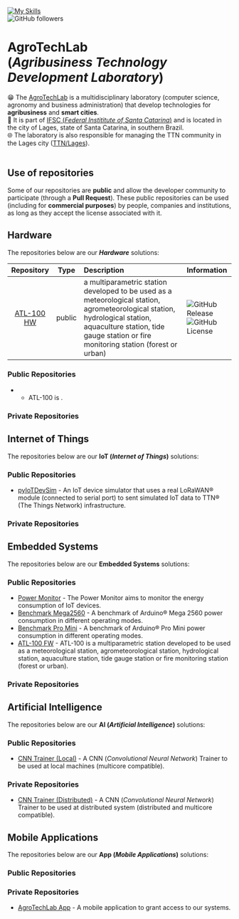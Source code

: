 [![My Skills](https://skillicons.dev/icons?i=c,cpp,python,dart,java,arduino,bsd,debian,ubuntu,vscode,flutter,androidstudio,git&theme=dark)](https://skillicons.dev)<br>
![GitHub followers](https://img.shields.io/github/followers/agrotechlab-ifsc)
<br>

# AgroTechLab<br>(*Agribusiness Technology Development Laboratory*)

😁 The [AgroTechLab](https://agrotechlab.lages.ifsc.edu.br) is a multidisciplinary laboratory (computer science, agronomy and business administration) that develop technologies for **agribusiness** and **smart cities**.<br>
🏫 It is part of [IFSC (*Federal Instititute of Santa Catarina*)](https://www.ifsc.edu.br) and is located in the city of Lages, state of Santa Catarina, in southern Brazil.<br>
🌐 The laboratory is also responsible for managing the TTN community in the Lages city ([TTN/Lages](https://www.thethingsnetwork.org/community/lages/)).<br><br>

## Use of repositories

Some of our repositories are **public** and allow the developer community to participate (through a **Pull Request**). These public repositories can be used (including for **commercial purposes**) by people, companies and institutions, as long as they accept the license associated with it.

## Hardware

The repositories below are our ***Hardware*** solutions:

| Repository | Type | Description | Information |
| :--------: | :--: | :---------- | :---------- |
| [ATL-100 HW](https://github.com/AgroTechLab-IFSC/atl100_hw) | public | a multiparametric station developed to be used as a meteorological station, agrometeorological station, hydrological station, aquaculture station, tide gauge station or fire monitoring station (forest or urban) | ![GitHub Release](https://img.shields.io/github/v/release/agrotechlab-ifsc/atl100_hw)<br>![GitHub License](https://img.shields.io/github/license/agrotechlab-ifsc/atl100_hw)|

### Public Repositories

-  - ATL-100 is .

### Private Repositories

## Internet of Things

The repositories below are our **IoT (*Internet of Things*)** solutions:

### Public Repositories

- [pyIoTDevSim](https://github.com/AgroTechLab-IFSC/pyiotdevsim) - An IoT device simulator that uses a real LoRaWAN® module (connected to serial port) to sent simulated IoT data to TTN® (The Things Network) infrastructure.

### Private Repositories

## Embedded Systems

The repositories below are our **Embedded Systems** solutions:

### Public Repositories

- [Power Monitor](https://github.com/AgroTechLab-IFSC/power_monitor) - The Power Monitor aims to monitor the energy consumption of IoT devices.
- [Benchmark Mega2560](https://github.com/AgroTechLab-IFSC/benchmark_mega2560) - A benchmark of Arduino® Mega 2560 power consumption in different operating modes.
- [Benchmark Pro Mini](https://github.com/AgroTechLab-IFSC/benchmark_pro_mini) - A benchmark of Arduino® Pro Mini power consumption in different operating modes.
- [ATL-100 FW](https://github.com/AgroTechLab-IFSC/atl100_fw) - ATL-100 is a multiparametric station developed to be used as a meteorological station, agrometeorological station, hydrological station, aquaculture station, tide gauge station or fire monitoring station (forest or urban).

### Private Repositories

## Artificial Intelligence

The repositories below are our **AI (*Artificial Intelligence*)** solutions:

### Public Repositories

- [CNN Trainer (Local)](https://github.com/AgroTechLab-IFSC/cnn_trainer_local) - A CNN (*Convolutional Neural Network*) Trainer to be used at local machines (multicore compatible).
  
### Private Repositories

- [CNN Trainer (Distributed)](https://github.com/AgroTechLab-IFSC/cnn_trainer_distributed) - A CNN (*Convolutional Neural Network*) Trainer to be used at distributed system (distributed and multicore compatible).

## Mobile Applications

The repositories below are our **App (*Mobile Applications*)** solutions:

### Public Repositories
  
### Private Repositories

- [AgroTechLab App](https://github.com/AgroTechLab-IFSC/agrotechlab_app) - A mobile application to grant access to our systems.
